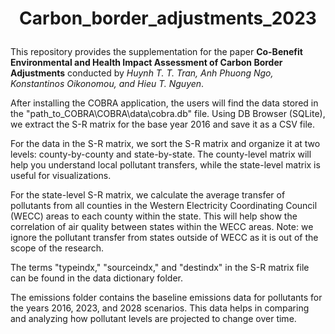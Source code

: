 # <p align=center> Carbon_border_adjustments_2023


This repository provides the supplementation for the paper **Co-Benefit Environmental and Health Impact Assessment of Carbon Border Adjustments** conducted by *Huynh T. T. Tran,  Anh Phuong Ngo, 
 Konstantinos Oikonomou,  and Hieu T. Nguyen*.

After installing the COBRA application, the users will find the data stored in the "path_to_COBRA\COBRA\data\cobra.db" file. Using DB Browser (SQLite), we extract the S-R matrix for the base year 2016 and save it as a CSV file.

For the data in the S-R matrix, we sort the S-R matrix and organize it at two levels: county-by-county and state-by-state. The county-level matrix will help you understand local pollutant transfers, while the state-level matrix is useful for visualizations.

For the state-level S-R matrix, we calculate the average transfer of pollutants from all counties in the Western Electricity Coordinating Council (WECC) areas to each county within the state. This will help show the correlation of air quality between states within the WECC areas. Note: we ignore the pollutant transfer from states outside of WECC as it is out of the scope of the research.

The terms "typeindx," "sourceindx," and "destindx" in the S-R matrix file can be found in the data dictionary folder.

The emissions folder contains the baseline emissions data for pollutants for the years 2016, 2023, and 2028 scenarios. This data helps in comparing and analyzing how pollutant levels are projected to change over time.
 
